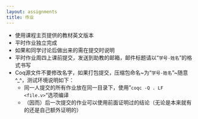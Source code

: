 ```yaml
---
layout: assignments
title: 作业
---
```


- 使用课程主页提供的教材英文版本
- 平时作业独立完成
- 如果和同学讨论后做出来的需在提交时说明
- 平时作业周四上课前提交，发送到助教的邮箱，邮件标题请以“`学号-姓名`”的格式书写
- Coq源文件不要修改名字，如果打包提交，压缩包命名~为“`学号-姓名`”~随意^_^，测试环境说明如下：
  - 同一人提交的所有作业放在同一目录下，使用”`coqc -Q . LF <file.v>`“选项编译
  - （因而）后一次提交的作业可以使用前面证明过的结论（无论是本来就有的还是自己额外证明的）
